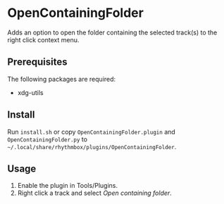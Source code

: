 # OpenContainingFolder

Adds an option to open the folder containing the selected track(s) to the 
right click context menu.

## Prerequisites

The following packages are required:

  * xdg-utils

## Install

Run `install.sh` or copy `OpenContainingFolder.plugin` and 
`OpenContainingFolder.py` to `~/.local/share/rhythmbox/plugins/OpenContainingFolder`.

## Usage

 1. Enable the plugin in Tools/Plugins.
 2. Right click a track and select *Open containing folder*.

